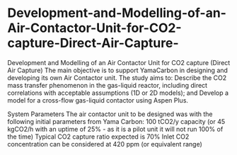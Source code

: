 # Development-and-Modelling-of-an-Air-Contactor-Unit-for-CO2-capture-Direct-Air-Capture-
Development and Modelling of an Air Contactor Unit for CO2 capture (Direct Air Capture)
The main objective is to support YamaCarbon in designing and developing its own Air Contactor unit. The study aims to:
Describe the CO2 mass transfer phenomenon in the gas-liquid reactor, including direct correlations with acceptable assumptions (1D or 2D models); and
Develop a model for a cross-flow gas-liquid contactor using Aspen Plus.
 
 System Parameters
The air contactor unit to be designed was with the following initial parameters from Yama Carbon:
100 tCO2/y capacity (or 45 kgCO2/h with an uptime of 25% - as it is a pilot unit it will not run 100% of the time)
Typical CO2 capture ratio expected is 70%
Inlet CO2 concentration can be considered at 420 ppm (or equivalent range)
